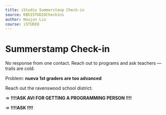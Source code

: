 ```yaml
---
title: iStudio Summerstanp Check-in
source: KBhISTUDIOCheckins
author: Houjun Liu
course: iSTUDIO
---
```


# Summerstamp Check-in
No response from one contact. Reach out to programs and ask teachers — trails are cold.

Problem: **nueva 1st graders are too advanced**

Reach out the ravenswood school district.

=> **!!!!ASK AVI FOR GETTING A PROGRAMMING PERSON !!!!**

=> **!!!!ASK !!!!**





